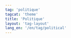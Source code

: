 ```yaml
---
tag: 'politique'
tagcat: 'theme'
title: 'Politique'
layout: 'tag-layout'
lang_en: '/en/tag/political'
---
```

